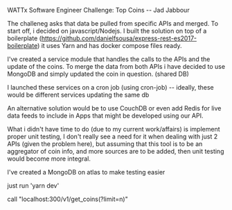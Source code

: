 WATTx Software Engineer Challenge: Top Coins -- Jad Jabbour

The challeneg asks that data be pulled from specific APIs and merged. To start off, i decided on javascript/Nodejs.
I built the solution on top of a boilerplate (https://github.com/danielfsousa/express-rest-es2017-boilerplate) it uses
Yarn and has docker compose files ready.

I've created a service module that handles the calls to the APIs and the update of the coins.
To merge the data from both APIs i have decided to use MongoDB and simply updated the coin in question. (shared DB)

I launched these services on a cron job (using cron-job) -- ideally, these would be different services updating the same db

An alternative solution would be to use CouchDB or even add Redis for live data feeds to include in Apps that might be developed
using our API. 

What i didn't have time to do (due to my current work/affairs) is implement proper unit testing, I don't really see a need for it when dealing with just 2 APIs (given the problem here), but assuming that this tool is to be an aggregator of coin info, and more 
sources are to be added, then unit testing would become more integral. 

I've created a MongoDB on atlas to make testing easier

just run 'yarn dev'

call "localhost:300/v1/get_coins(?limit=n)"